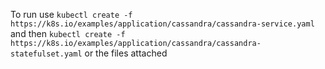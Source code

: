 To run use 
`kubectl create -f https://k8s.io/examples/application/cassandra/cassandra-service.yaml
`
and then
`kubectl create -f https://k8s.io/examples/application/cassandra/cassandra-statefulset.yaml`
or the files attached